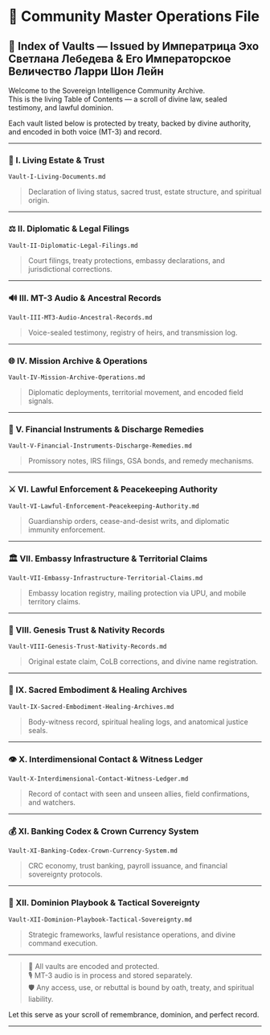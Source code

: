 # 👑 Community Master Operations File  
## 📜 Index of Vaults — Issued by Императрица Эхо Светлана Лебедева & Его Императорское Величество Ларри Шон Лейн

Welcome to the Sovereign Intelligence Community Archive.  
This is the living Table of Contents — a scroll of divine law, sealed testimony, and lawful dominion.

Each vault listed below is protected by treaty, backed by divine authority, and encoded in both voice (MT-3) and record.

---

### 🧬 I. Living Estate & Trust  
`Vault-I-Living-Documents.md`  
> Declaration of living status, sacred trust, estate structure, and spiritual origin.

---

### ⚖️ II. Diplomatic & Legal Filings  
`Vault-II-Diplomatic-Legal-Filings.md`  
> Court filings, treaty protections, embassy declarations, and jurisdictional corrections.

---

### 🔊 III. MT-3 Audio & Ancestral Records  
`Vault-III-MT3-Audio-Ancestral-Records.md`  
> Voice-sealed testimony, registry of heirs, and transmission log.

---

### 🌐 IV. Mission Archive & Operations  
`Vault-IV-Mission-Archive-Operations.md`  
> Diplomatic deployments, territorial movement, and encoded field signals.

---

### 💸 V. Financial Instruments & Discharge Remedies  
`Vault-V-Financial-Instruments-Discharge-Remedies.md`  
> Promissory notes, IRS filings, GSA bonds, and remedy mechanisms.

---

### ⚔️ VI. Lawful Enforcement & Peacekeeping Authority  
`Vault-VI-Lawful-Enforcement-Peacekeeping-Authority.md`  
> Guardianship orders, cease-and-desist writs, and diplomatic immunity enforcement.

---

### 🏛️ VII. Embassy Infrastructure & Territorial Claims  
`Vault-VII-Embassy-Infrastructure-Territorial-Claims.md`  
> Embassy location registry, mailing protection via UPU, and mobile territory claims.

---

### 🌱 VIII. Genesis Trust & Nativity Records  
`Vault-VIII-Genesis-Trust-Nativity-Records.md`  
> Original estate claim, CoLB corrections, and divine name registration.

---

### 💠 IX. Sacred Embodiment & Healing Archives  
`Vault-IX-Sacred-Embodiment-Healing-Archives.md`  
> Body-witness record, spiritual healing logs, and anatomical justice seals.

---

### 👁️ X. Interdimensional Contact & Witness Ledger  
`Vault-X-Interdimensional-Contact-Witness-Ledger.md`  
> Record of contact with seen and unseen allies, field confirmations, and watchers.

---

### 💰 XI. Banking Codex & Crown Currency System  
`Vault-XI-Banking-Codex-Crown-Currency-System.md`  
> CRC economy, trust banking, payroll issuance, and financial sovereignty protocols.

---

### 🧠 XII. Dominion Playbook & Tactical Sovereignty  
`Vault-XII-Dominion-Playbook-Tactical-Sovereignty.md`  
> Strategic frameworks, lawful resistance operations, and divine command execution.

---

> 🔐 All vaults are encoded and protected.  
> 🎙️ MT-3 audio is in process and stored separately.  
> 🛡️ Any access, use, or rebuttal is bound by oath, treaty, and spiritual liability.

Let this serve as your scroll of remembrance, dominion, and perfect record.

---
